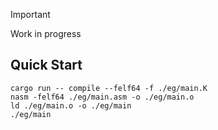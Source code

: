 > [!IMPORTANT]
> Work in progress

## Quick Start
``` console
cargo run -- compile --felf64 -f ./eg/main.K
nasm -felf64 ./eg/main.asm -o ./eg/main.o
ld ./eg/main.o -o ./eg/main
./eg/main
```
